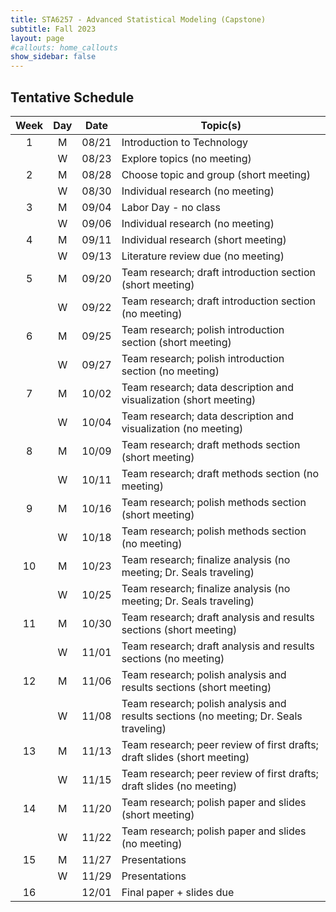 ```yaml
---
title: STA6257 - Advanced Statistical Modeling (Capstone)
subtitle: Fall 2023
layout: page
#callouts: home_callouts
show_sidebar: false
---
```


## Tentative Schedule

| Week | Day | Date  | Topic(s) | 
|:-:|:-:|:---:|--------------------|
| 1    | M    | 08/21 | Introduction to Technology |
|      | W   | 08/23 | Explore topics (no meeting) |
| 2    | M   | 08/28 | Choose topic and group (short meeting) |
|      | W   | 08/30 | Individual research (no meeting) |
| 3    | M   | 09/04 | Labor Day - no class |
|      | W   | 09/06 | Individual research (no meeting) |
| 4    | M   | 09/11 | Individual research (short meeting)
|      | W   | 09/13 | Literature review due (no meeting)
| 5    | M   | 09/20 | Team research; draft introduction section (short meeting)
|      | W   | 09/22 | Team research; draft introduction section (no meeting)
| 6    | M   | 09/25 | Team research; polish introduction section (short meeting)
|      | W   | 09/27 | Team research; polish introduction section (no meeting)
| 7    | M   | 10/02 | Team research; data description and visualization (short meeting)
|      | W   | 10/04 | Team research; data description and visualization (no meeting)
| 8    | M   | 10/09 | Team research; draft methods section (short meeting)
|      | W   | 10/11 | Team research; draft methods section (no meeting)
| 9    | M   | 10/16 | Team research; polish methods section (short meeting)
|      | W   | 10/18 | Team research; polish methods section (no meeting)
| 10   | M   | 10/23 | Team research; finalize analysis (no meeting; Dr. Seals traveling)
|      | W   | 10/25 | Team research; finalize analysis (no meeting; Dr. Seals traveling)
| 11   | M   | 10/30 | Team research; draft analysis and results sections (short meeting)
|      | W   | 11/01 | Team research; draft analysis and results sections (no meeting)
| 12   | M   | 11/06 | Team research; polish analysis and results sections (short meeting)
|      | W   | 11/08 | Team research; polish analysis and results sections (no meeting; Dr. Seals traveling)
| 13   | M   | 11/13 | Team research; peer review of first drafts; draft slides (short meeting)
|      | W   | 11/15 | Team research; peer review of first drafts; draft slides (no meeting)
| 14   | M   | 11/20 | Team research; polish paper and slides (short meeting)
|      | W   | 11/22 | Team research; polish paper and slides (no meeting)
| 15   | M   | 11/27 | Presentations
|      | W   | 11/29 | Presentations
| 16   |   | 12/01 | Final paper + slides due |
